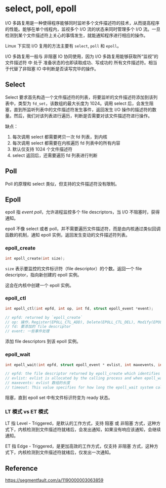 ﻿# select, poll, epoll

I/O 多路复用是一种使得程序能够同时监听多个文件描述符的技术，从而提高程序的性能。能够在单个线程内，监视多个 I/O 流的状态来同时管理多个 I/O 流。一旦检测到某个文件描述符上关心的事情发生，就能通知程序进行相应的操作。

Linux 下实现 I/O 复用的方法主要有 `select`, `poll` 和 `epoll`。

I/O 多路复用一般与 非阻塞 IO 协同使用，因为 I/O 多路复用能够获取所“监视”的 文件描述符 中 处于 准备状态的也即读取成功、写成功的 所有文件描述符。相当于代替了非阻塞 IO 中判断是否读写完毕的操作。

## Select

Select 要求首先构造一个文件描述符的列表，将要监听的文件描述符添加到该列表中，类型为 `fd_set`，该数组的最大长度为 1024。调用 select 后，会发生阻塞，直到所监听列表中的文件描述符发生事件，返回发生 I/O 操作的描述符的数量。然后，我们对该列表进行遍历，判断是否需要对该文件描述符进行操作。

缺点：

1. 每次调用 select 都需要拷贝一次 fd 列表，到内核
2. 每次调用 select 都需要在内核遍历 fd 列表中的所有内容
3. 默认仅支持 1024 个文件描述符
4. select 返回后，还需要遍历 fd 列表进行判断

## Poll

Poll 的原理和 select 类似，但支持的文件描述符没有限制。

## Epoll

epoll 指 _event poll_，允许进程监控多个 file descriptors，当 I/O 不阻塞时，获得通知。

epoll 不像 select 或者 poll，并不需要遍历文件描述符，而是由内核通过类似回调函数的机制，通知 epoll 实例，返回发生变动的文件描述符列表。

### epoll_create

```cpp
int epoll_create(int size);
```

`size` 表示要监控的文件标识符（file descriptor）的个数。返回一个 file descriptor，指向新创建的 epoll 实例。

这会在内核中创建一个 epoll 实例。

### epoll_ctl

```cpp
int epoll_ctl(int epfd, int op, int fd, struct epoll_event *event);

// epfd: returned by `epoll_create`
// op: 操作，Register(EPOLL_CTL_ADD), Delete(EPOLL_CTL_DEL), Modify(EPOLL_CTL_MOD)
// fd: 要添加的 file descriptor
// event: 一些事件处理
```

添加 file descriptors 到该 epoll 实例。

### epoll_wait

```cpp
int epoll_wait(int epfd, struct epoll_event * evlist, int maxevents, int timeout);

// epfd: the file descriptor returned by epoll_create which identifies the epoll instance in the kernel.
// evlist: evlist is allocated by the calling process and when epoll_wait returns, this array is modified to indicate information about the subset of file descriptors in the interest list that are in the ready state (this is called the ready list)
// maxevents: evlist 数组的长度
// timeout: This value specifies for how long the epoll_wait system call will block.
```

阻塞，直到 epoll set 中有文件标识符变为 ready 状态。

### LT 模式 vs ET 模式

LT 指 Level - Triggered，是默认的工作方式，支持 阻塞 或 非阻塞 方式，这种方式下，内核检测到文件描述符就绪后，会发出通知，如果没有响应该通知，会继续通知。

ET 指 Edge - Triggered，是更加高效的工作方式，仅支持 非阻塞 方式，这种方式下，内核检测到文件描述符就绪后，仅发出一次通知。

## Reference

<https://segmentfault.com/a/1190000003063859>
